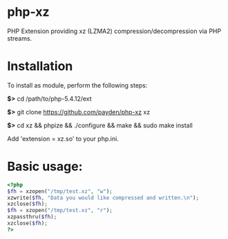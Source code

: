 php-xz
======

PHP Extension providing xz (LZMA2) compression/decompression via PHP streams.

# Installation

To install as module, perform the following steps:

**$>** cd /path/to/php-5.4.12/ext

**$>** git clone https://github.com/payden/php-xz xz

**$>** cd xz && phpize && ./configure && make && sudo make install

Add 'extension = xz.so' to your php.ini.

# Basic usage:

```php
<?php
$fh = xzopen("/tmp/test.xz", "w");
xzwrite($fh, "Data you would like compressed and written.\n");
xzclose($fh);
$fh = xzopen("/tmp/test.xz", "r");
xzpassthru($fh);
xzclose($fh);
?>
```
